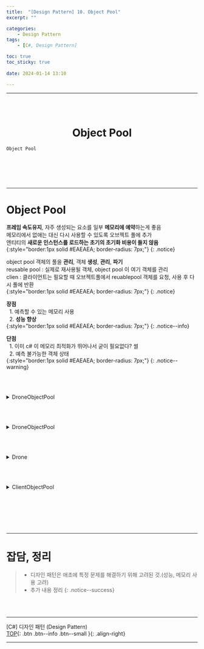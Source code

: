 ```yaml
---
title:  "[Design Pattern] 10. Object Pool"
excerpt: ""

categories:
    - Design Pattern
tags:
    - [C#, Design Pattern]

toc: true
toc_sticky: true
 
date: 2024-01-14 13:10

---
```

- - -
<BR><BR>


<center><H1> Object Pool   </H1></center>

`Object Pool`

<br><br><br><br>
- - - 

# Object Pool
**프레임 속도유지**, 자주 생성되는 요소를 일부 **메모리에 예약**하는게 좋음  
메모리에서 없애는 대신 다시 사용할 수 있도록 오브젝트 풀에 추가  
엔티티의 **새로운 인스턴스를 로드하는 초기의 초기화 비용이 들지 않음**  
{:style="border:1px solid #EAEAEA; border-radius: 7px;"}
{: .notice} 

object pool 객체의 풀을 **관리**, 객체 **생성**, **관리**, **파기**  
reusable pool : 실제로 재사용될 객체, object pool 이 여기 객체를 관리  
clien : 클라이언트는 필요할 때 오브젝트풀에서 reuablepool 객체를 요청, 사용 후 다시 풀에 반환  
{:style="border:1px solid #EAEAEA; border-radius: 7px;"}
{: .notice} 

**장점**  
&nbsp;&nbsp;1. 예측할 수 있는 메모리 사용  
&nbsp;&nbsp;2. **성능 향상**  
{:style="border:1px solid #EAEAEA; border-radius: 7px;"}
{: .notice--info} 

**단점**  
&nbsp;&nbsp;1. 이미 c# 이 메모리 최적화가 뛰어나서 굳이 필요없다? 썰    
&nbsp;&nbsp;2. 예측 불가능한 객체 상태   
{:style="border:1px solid #EAEAEA; border-radius: 7px;"}
{: .notice--warning} 


<br><br>

<details>
<summary>DroneObjectPool</summary>
<div class="notice--primary" markdown="1"> 

```c# 
using UnityEngine;
using UnityEngine.Pool;

public class DroneObjectPool : MonoBehaviour
{
    public int maxPoolSize = 10;
    public int stackDefaultCapacity = 10;

    // 필요할 떄 오브젝트 풀을 생성함
    public IObjectPool<Drone> Pool 
    {
        get 
        {
            if (_pool == null)
                _pool = 
                    new ObjectPool<Drone>(
                        CreatedPooledItem, 
                        OnTakeFromPool, 
                        OnReturnedToPool, 
                        OnDestroyPoolObject, 
                        true, 
                        stackDefaultCapacity,
                        maxPoolSize);
            return _pool;
        }
    }

    private IObjectPool<Drone> _pool;

    private Drone CreatedPooledItem() 
    {
        var go = 
            GameObject.CreatePrimitive(PrimitiveType.Cube);
        
        Drone drone = go.AddComponent<Drone>();
        
        go.name = "Drone";
        drone.Pool = Pool;
        
        return drone;
    }

    // 드론이 풀로 돌아올 때 호출됨
    private void OnReturnedToPool(Drone drone) 
    {
        drone.gameObject.SetActive(false);
    }

    // 드론이 풀에서 꺼내질 때 호출됨
    private void OnTakeFromPool(Drone drone) 
    {
        drone.gameObject.SetActive(true);
    }

    // 드론 오브젝트를 파괴할 때
    private void OnDestroyPoolObject(Drone drone) 
    {
        Destroy(drone.gameObject);
    }

    // 무작위 수의 드론을 생성하고 위치를 설정할 때
    public void Spawn() 
    {
        var amount = Random.Range(1, 10);
        
        for (int i = 0; i < amount; ++i) {
            var drone = Pool.Get();
            
            drone.transform.position = 
                Random.insideUnitSphere * 10;
        }
    }
}
```
</div>
</details>

<br><br>

<details>
<summary>DroneObjectPool</summary>
<div class="notice--primary" markdown="1"> 

```c# 
using UnityEngine;
using UnityEngine.Pool;

public class DroneObjectPool : MonoBehaviour
{
    public int maxPoolSize = 10;
    public int stackDefaultCapacity = 10;

    // 필요할 떄 오브젝트 풀을 생성함
    public IObjectPool<Drone> Pool 
    {
        get 
        {
            if (_pool == null)
                _pool = 
                    new ObjectPool<Drone>(
                        CreatedPooledItem, 
                        OnTakeFromPool, 
                        OnReturnedToPool, 
                        OnDestroyPoolObject, 
                        true, 
                        stackDefaultCapacity,
                        maxPoolSize);
            return _pool;
        }
    }

    private IObjectPool<Drone> _pool;

    private Drone CreatedPooledItem() 
    {
        var go = 
            GameObject.CreatePrimitive(PrimitiveType.Cube);
        
        Drone drone = go.AddComponent<Drone>();
        
        go.name = "Drone";
        drone.Pool = Pool;
        
        return drone;
    }

    // 드론이 풀로 돌아올 때 호출됨
    private void OnReturnedToPool(Drone drone) 
    {
        drone.gameObject.SetActive(false);
    }

    // 드론이 풀에서 꺼내질 때 호출됨
    private void OnTakeFromPool(Drone drone) 
    {
        drone.gameObject.SetActive(true);
    }

    // 드론 오브젝트를 파괴할 때
    private void OnDestroyPoolObject(Drone drone) 
    {
        Destroy(drone.gameObject);
    }

    // 무작위 수의 드론을 생성하고 위치를 설정할 때
    public void Spawn() 
    {
        var amount = Random.Range(1, 10);
        
        for (int i = 0; i < amount; ++i) {
            var drone = Pool.Get();
            
            drone.transform.position = 
                Random.insideUnitSphere * 10;
        }
    }
}
```
</div>
</details>

<br><br>

<details>
<summary>Drone</summary>
<div class="notice--primary" markdown="1"> 

```c# 
using UnityEngine;
using UnityEngine.Pool;
using System.Collections;

public class Drone : MonoBehaviour 
{
    public IObjectPool<Drone> Pool { get; set; }

    public float _currentHealth;

    [SerializeField] 
    private float maxHealth = 100.0f;
    [SerializeField] 
    private float timeToSelfDestruct = 3.0f;

    void Start() 
    {
        _currentHealth = maxHealth;
    }
    
    void OnEnable() 
    {
        AttackPlayer();
        StartCoroutine(SelfDestruct());
    }

    private void OnDisable() 
    {
        ResetDrone();
    }

    IEnumerator SelfDestruct() {
        yield return new WaitForSeconds(timeToSelfDestruct);
        TakeDamage(maxHealth);
    }
    
    private void ReturnToPool() {
        Pool.Release(this);
    }
    
    private void ResetDrone() {
        _currentHealth = maxHealth;
    }

    public void AttackPlayer() {
        Debug.Log("Attack player!");
    }

    public void TakeDamage(float amount) {
        _currentHealth -= amount;
        
        if (_currentHealth <= 0.0f)
            ReturnToPool();
    }
}
```
</div>
</details>

<br><br>

<details>
<summary>ClientObjectPool</summary>
<div class="notice--primary" markdown="1"> 

```c# 
using UnityEngine;

public class ClientObjectPool : MonoBehaviour
{
    private DroneObjectPool _pool;
    
    void Start()
    {
        _pool = gameObject.AddComponent<DroneObjectPool>();
    }

    void OnGUI()
    {
        if (GUILayout.Button("Spawn Drones"))
            _pool.Spawn();
    }
}
```
</div>
</details>

<br><br><br><br><br>
- - - 

# 잡담, 정리
> - 디자인 패턴은 애초에 특정 문제를 해결하기 위해 고려된 것.(성능, 메모리 사용 고려)
> - 추가 내용 정리
{: .notice--success} 

<br><br>
- - - 

[C#] 디자인 패턴 (Design Pattern)  
[TOP](#){: .btn .btn--info .btn--small }{: .align-right}
<br>
- - -
